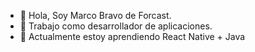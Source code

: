 - 👋 Hola, Soy Marco Bravo de Forcast.
- 👀 Trabajo como desarrollador de aplicaciones.
- 🌱 Actualmente estoy aprendiendo React Native + Java

